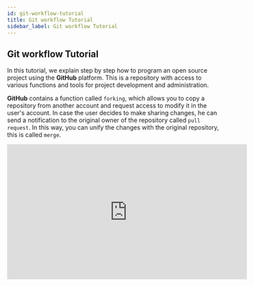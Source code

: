 ```yaml
---
id: git-workflow-tutorial 
title: Git workflow Tutorial
sidebar_label: Git workflow Tutorial
---
```


## Git workflow Tutorial


In this tutorial, we explain step by step how to program an open source project using the **GitHub** platform. This is a repository with access to various functions and tools for project development and administration.

**GitHub** contains a function called `forking`, which allows you to copy a repository from another account and request access to modify it in the user's account. In case the user decides to make sharing changes, he can send a notification to the original owner of the repository called `pull request`. In this way, you can unify the changes with the original repository, this is called `merge`.

 <iframe width="560" height="315" src="https://www.youtube.com/embed/K33cFzHWBt0" frameborder="0" allowfullscreen="true"></iframe>
